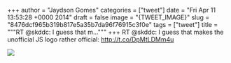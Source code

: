 
+++
author = "Jaydson Gomes"
categories = ["tweet"]
date = "Fri Apr 11 13:53:28 +0000 2014"
draft = false
image = "{TWEET_IMAGE}"
slug = "8476dcf965b319b817e5a35b7da96f76915c3f0e"
tags = ["tweet"]
title = """RT @skddc: I guess that m..."""
+++
RT @skddc: I guess that makes the unofficial JS logo rather official: http://t.co/DpMtLDMm4u

![](/images/tweet-media/454618236357988352-Bk3eIc1IcAAMmfS.png)